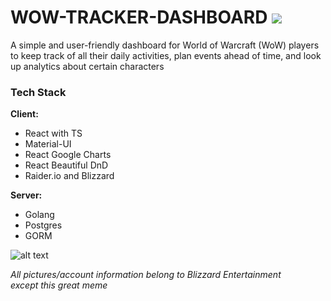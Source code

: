 # WOW-TRACKER-DASHBOARD <a href="https://www.linkedin.com/in/kattschmidt/"><img src="https://img.shields.io/badge/LinkedIn-0077B5?style=for-the-badge&logo=linkedin&logoColor=white"/> </a>

A simple and user-friendly dashboard for World of Warcraft (WoW) players to keep track of all their daily activities, plan events ahead of time, and look up analytics about certain characters

### Tech Stack

**Client:** 
- React with TS
- Material-UI
- React Google Charts
- React Beautiful DnD
- Raider.io and Blizzard 

**Server:** 
- Golang
- Postgres 
- GORM

![alt text](https://i.redd.it/al5f1rbrrm341.jpg)  

*All pictures/account information belong to Blizzard Entertainment*  
*except this great meme*
